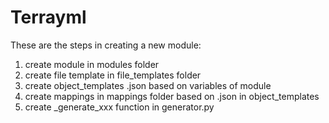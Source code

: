 # Terrayml

These are the steps in creating a new module:
1. create module in modules folder
2. create file template in file_templates folder
3. create object_templates .json based on variables of module
4. create mappings in mappings folder based on .json in object_templates
5. create _generate_xxx function in generator.py